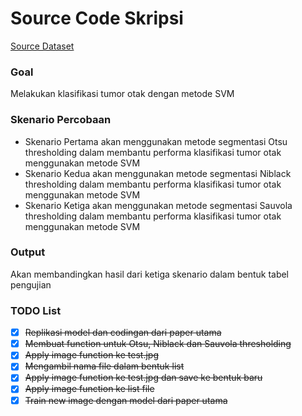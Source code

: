 # Source Code Skripsi 

[Source Dataset](https://www.kaggle.com/navoneel/brain-mri-images-for-brain-tumor-detection)

### Goal
Melakukan klasifikasi tumor otak dengan metode SVM

### Skenario Percobaan
- Skenario Pertama akan menggunakan metode segmentasi Otsu thresholding dalam membantu performa klasifikasi tumor otak menggunakan metode SVM
- Skenario Kedua akan menggunakan metode segmentasi Niblack thresholding dalam membantu performa klasifikasi tumor otak menggunakan metode SVM
- Skenario Ketiga akan menggunakan metode segmentasi Sauvola thresholding dalam membantu performa klasifikasi tumor otak menggunakan metode SVM

### Output
Akan membandingkan hasil dari ketiga skenario dalam bentuk tabel pengujian

### TODO List

- [x] ~~Replikasi model dan codingan dari paper utama~~
- [x] ~~Membuat function untuk Otsu, Niblack dan Sauvola thresholding~~
- [x] ~~Apply image function ke test.jpg~~
- [x] ~~Mengambil nama file dalam bentuk list~~
- [x] ~~Apply image function ke test.jpg dan save ke bentuk baru~~
- [x] ~~Apply image function ke list file~~
- [x] ~~Train new image dengan model dari paper utama~~
